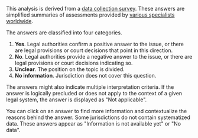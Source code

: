 This analysis is derived from a [data collection survey](/questionnaire). These answers are simplified summaries of assessments provided by [various specialists worldwide](/about?tab=team).

The answers are classified into four categories.

1. **Yes**. Legal authorities confirm a positive answer to the issue, or there are legal provisions or court decisions that point in this direction.
2. **No**. Legal authorities provide a negative answer to the issue, or there are legal provisions or court decisions indicating so.
3. **Unclear**. The position on the topic is divided.
4. **No information**. Jurisdiction does not cover this question.

The answers might also indicate multiple interpretation criteria. If the answer is logically precluded or does not apply to the context of a given legal system, the answer is displayed as "Not applicable".

You can click on an answer to find more information and contextualize the reasons behind the answer. Some jurisdictions do not contain systematized data. These answers appear as "Information is not available yet" or "No data".
